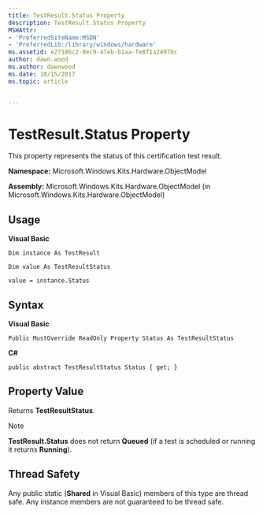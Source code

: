 ```yaml
---
title: TestResult.Status Property
description: TestResult.Status Property
MSHAttr:
- 'PreferredSiteName:MSDN'
- 'PreferredLib:/library/windows/hardware'
ms.assetid: e27186c2-0ec9-47eb-b1aa-fe8f1a2497bc
author: dawn.wood
ms.author: dawnwood
ms.date: 10/15/2017
ms.topic: article


---
```


# TestResult.Status Property


This property represents the status of this certification test result.

**Namespace:** Microsoft.Windows.Kits.Hardware.ObjectModel

**Assembly:** Microsoft.Windows.Kits.Hardware.ObjectModel (in Microsoft.Windows.Kits.Hardware.ObjectModel)

## <span id="Usage"></span><span id="usage"></span><span id="USAGE"></span>Usage


**Visual Basic**

`Dim instance As TestResult`

`Dim value As TestResultStatus`

`value = instance.Status`

## <span id="Syntax"></span><span id="syntax"></span><span id="SYNTAX"></span>Syntax


**Visual Basic**

`Public MustOverride ReadOnly Property Status As TestResultStatus`

**C#**

`public abstract TestResultStatus Status { get; }`

## <span id="Property_Value"></span><span id="property_value"></span><span id="PROPERTY_VALUE"></span>Property Value


Returns **TestResultStatus**.

> [!NOTE]
> 
> **TestResult.Status** does not return **Queued** (if a test is scheduled or running it returns **Running**).

 

## <span id="Thread_Safety"></span><span id="thread_safety"></span><span id="THREAD_SAFETY"></span>Thread Safety


Any public static (**Shared** in Visual Basic) members of this type are thread safe. Any instance members are not guaranteed to be thread safe.

 

 






